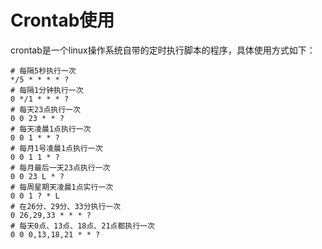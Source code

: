 # Crontab使用

crontab是一个linux操作系统自带的定时执行脚本的程序，具体使用方式如下：

```shell
# 每隔5秒执行一次
*/5 * * * * ?
# 每隔1分钟执行一次
0 */1 * * * ?
# 每天23点执行一次
0 0 23 * * ?
# 每天凌晨1点执行一次
0 0 1 * * ?
# 每月1号凌晨1点执行一次
0 0 1 1 * ?
# 每月最后一天23点执行一次
0 0 23 L * ?
# 每周星期天凌晨1点实行一次
0 0 1 ? * L
# 在26分、29分、33分执行一次
0 26,29,33 * * * ?
# 每天0点、13点、18点、21点都执行一次
0 0 0,13,18,21 * * ?
```

